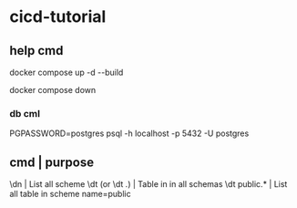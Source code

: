 # cicd-tutorial

## help cmd
docker compose up -d --build

docker compose down

### db cml
PGPASSWORD=postgres psql -h localhost -p 5432 -U postgres

cmd                     |   purpose
-----------------------------------------------------------------
\dn                     |   List all scheme
\dt (or \dt *.*)        |   Table in in all schemas
\dt public.*            |   List all table in scheme name=public

